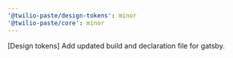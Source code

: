 ```yaml
---
'@twilio-paste/design-tokens': minor
'@twilio-paste/core': minor
---
```


[Design tokens] Add updated build and declaration file for gatsby.
